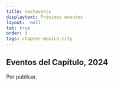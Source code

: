 ```yaml
---
title: nextevents
displaytext: Próximos eventos
layout:  null
tab: true
order: 3
tags: chapter-mexico-city
---
```


## Eventos del Capítulo, 2024

Por publicar.